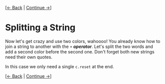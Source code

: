 [[&larr; Back](../04) | [Continue &rarr;](../06)]
# Splitting a String

Now let's get crazy and use two colors, wahoooo! You already know how to
join a string to another with the `+` ***operator***. Let's split the
two words and add a second color before the second one. Don't forget
both new strings need their own quotes.

In this case we only need a single `c.reset` at the end.

[[&larr; Back](../04) | [Continue &rarr;](../06)]
